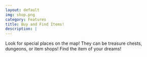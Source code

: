 ```yaml
---
layout: default
img: shop.png
category: Features
title: Buy and Find Items!
description: |
---
```

  Look for special places on the map! 
  They can be treasure chests, dungeons, or item shops!
  Find the item of your dreams!
